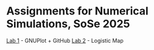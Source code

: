 # Assignments for Numerical Simulations, SoSe 2025

[Lab 1](https://classroom.github.com/a/NATdBzim) - GNUPlot + GitHub
[Lab 2](https://classroom.github.com/a/HTnN1EZs) - Logistic Map

